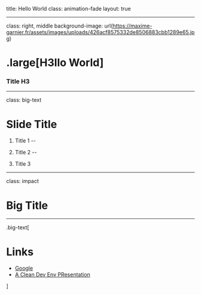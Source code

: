 
title: Hello World
class: animation-fade
layout: true

<!-- Commentaire -->

---
class: right, middle
background-image: url(https://maxime-garnier.fr/assets/images/uploads/426acf8575332de8506883cbb1289e65.jpg)
# .large[**H3llo** World]
### Title H3
<!-- ### commentaire -->
<!-- See examles : https://sinedied.github.io/talk-clean-dev-env/#1 -->

---
class: big-text
# Slide Title

1. Title 1
--

2. Title 2
--

3. Title 3

---
class: impact
# Big Title

---

.big-text[
# Links

- [Google](https://www.google.fr)
- [A Clean Dev Env PResentation](https://sinedied.github.io/talk-clean-dev-env/)

]
